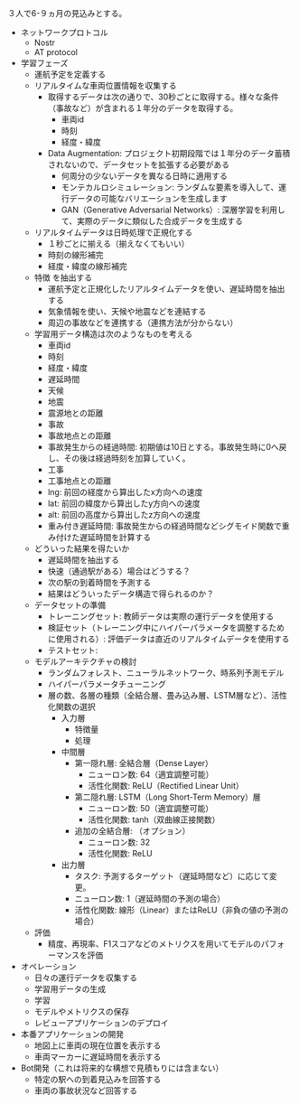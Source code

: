 

３人で6-９ヵ月の見込みとする。

* ネットワークプロトコル
  * Nostr
  * AT protocol
* 学習フェーズ
  * 運航予定を定義する
  * リアルタイムな車両位置情報を収集する
    * 取得するデータは次の通りで、30秒ごとに取得する。様々な条件（事故など）が含まれる１年分のデータを取得する。
      * 車両id
      * 時刻
      * 経度・緯度
    * Data Augmentation: プロジェクト初期段階では１年分のデータ蓄積されないので、データセットを拡張する必要がある
      * 何周分の少ないデータを異なる日時に適用する
      * モンテカルロシミュレーション: ランダムな要素を導入して、運行データの可能なバリエーションを生成します
      * GAN（Generative Adversarial Networks）: 深層学習を利用して、実際のデータに類似した合成データを生成する
  * リアルタイムデータは日時処理で正規化する
    * １秒ごとに揃える（揃えなくてもいい）
    * 時刻の線形補完
    * 経度・緯度の線形補完
  * 特徴 を抽出する
    * 運航予定と正規化したリアルタイムデータを使い、遅延時間を抽出する
    * 気象情報を使い、天候や地震などを連結する
    * 周辺の事故などを連携する（連携方法が分からない）
  * 学習用データ構造は次のようなものを考える
    * 車両id
    * 時刻
    * 経度・緯度
    * 遅延時間
    * 天候
    * 地震
    * 震源地との距離
    * 事故
    * 事故地点との距離
    * 事故発生からの経過時間: 初期値は10日とする。事故発生時に0へ戻し、その後は経過時刻を加算していく。
    * 工事
    * 工事地点との距離
    * lng: 前回の経度から算出したx方向への速度
    * lat: 前回の緯度から算出したy方向への速度
    * alt: 前回の高度から算出したz方向への速度
    * 重み付き遅延時間: 事故発生からの経過時間などシグモイド関数で重み付けた遅延時間を計算する
  * どういった結果を得たいか
    * 遅延時間を抽出する
    * 快速（通過駅がある）場合はどうする？
    * 次の駅の到着時間を予測する
    * 結果はどういったデータ構造で得られるのか？
  * データセットの準備
    * トレーニングセット: 教師データは実際の運行データを使用する
    * 検証セット（トレーニング中にハイパーパラメータを調整するために使用される）: 評価データは直近のリアルタイムデータを使用する
    * テストセット: 
  * モデルアーキテクチャの検討
    * ランダムフォレスト、ニューラルネットワーク、時系列予測モデル
    * ハイパーパラメータチューニング
    * 層の数、各層の種類（全結合層、畳み込み層、LSTM層など）、活性化関数の選択
      * 入力層
        * 特徴量
        * 処理
      * 中間層
        * 第一隠れ層: 全結合層（Dense Layer）
          * ニューロン数: 64（適宜調整可能）
          * 活性化関数: ReLU（Rectified Linear Unit）
        * 第二隠れ層: LSTM（Long Short-Term Memory）層
          * ニューロン数: 50（適宜調整可能）
          * 活性化関数: tanh（双曲線正接関数）
        * 追加の全結合層: （オプション）
          * ニューロン数: 32
          * 活性化関数: ReLU
      * 出力層
          * タスク: 予測するターゲット（遅延時間など）に応じて変更。
          * ニューロン数: 1（遅延時間の予測の場合）
          * 活性化関数: 線形（Linear）またはReLU（非負の値の予測の場合）
  * 評価
    * 精度、再現率、F1スコアなどのメトリクスを用いてモデルのパフォーマンスを評価
* オペレーション
  * 日々の運行データを収集する
  * 学習用データの生成
  * 学習
  * モデルやメトリクスの保存
  * レビューアプリケーションのデプロイ
* 本番アプリケーションの開発
  * 地図上に車両の現在位置を表示する
  * 車両マーカーに遅延時間を表示する
* Bot開発（これは将来的な構想で見積もりには含まない）
  * 特定の駅への到着見込みを回答する
  * 車両の事故状況など回答する
